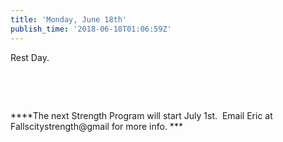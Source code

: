 ```yaml
---
title: 'Monday, June 18th'
publish_time: '2018-06-18T01:06:59Z'
---
```


Rest Day.

 

 

***\*The next Strength Program will start July 1st.  Email Eric at
Fallscitystrength\@gmail for more info. ***
